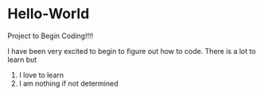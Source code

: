 # Hello-World

Project to Begin Coding!!!!

I have been very excited to begin to figure out how to code. 
There is a lot to learn but 

  1. I love to learn
  2. I am nothing if not determined
